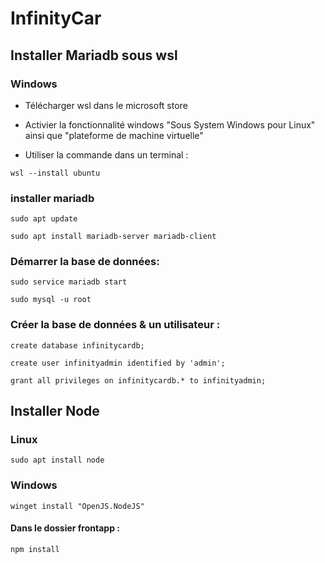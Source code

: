# InfinityCar

## Installer Mariadb sous wsl

### Windows

- Télécharger wsl dans le microsoft store

- Activier la fonctionnalité windows "Sous System Windows pour Linux" ainsi que "plateforme de machine virtuelle"

- Utiliser la commande dans un terminal :

```
wsl --install ubuntu 
```

### installer mariadb

```
sudo apt update

sudo apt install mariadb-server mariadb-client
```

### Démarrer la base de données:

```
sudo service mariadb start

sudo mysql -u root
```
### Créer la base de données & un utilisateur :

```
create database infinitycardb;

create user infinityadmin identified by 'admin';

grant all privileges on infinitycardb.* to infinityadmin;
```

## Installer Node 

### Linux 

```
sudo apt install node
```
### Windows 

```
winget install "OpenJS.NodeJS"
```
#### Dans le dossier frontapp :

```
npm install 
```
